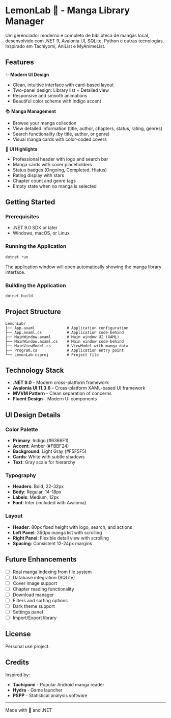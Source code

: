 # LemonLab 🍋 - Manga Library Manager

Um gerenciador moderno e completo de biblioteca de mangás local, desenvolvido com .NET 9, Avalonia UI, SQLite, Python e outras tecnologias. Inspirado em Tachiyomi, AniList e MyAnimeList.

## Features

✨ **Modern UI Design**
- Clean, intuitive interface with card-based layout
- Two-panel design: Library list + Detailed view
- Responsive and smooth animations
- Beautiful color scheme with Indigo accent

📚 **Manga Management**
- Browse your manga collection
- View detailed information (title, author, chapters, status, rating, genres)
- Search functionality (by title, author, or genre)
- Visual manga cards with color-coded covers

🎨 **UI Highlights**
- Professional header with logo and search bar
- Manga cards with cover placeholders
- Status badges (Ongoing, Completed, Hiatus)
- Rating display with stars
- Chapter count and genre tags
- Empty state when no manga is selected

## Getting Started

### Prerequisites
- .NET 9.0 SDK or later
- Windows, macOS, or Linux

### Running the Application

```bash
dotnet run
```

The application window will open automatically showing the manga library interface.

### Building the Application

```bash
dotnet build
```

## Project Structure

```
LemonLab/
├── App.axaml              # Application configuration
├── App.axaml.cs           # Application code-behind
├── MainWindow.axaml       # Main window UI (XAML)
├── MainWindow.axaml.cs    # Main window code-behind
├── MainViewModel.cs       # ViewModel with manga data
├── Program.cs             # Application entry point
└── LemonLab.csproj        # Project file
```

## Technology Stack

- **.NET 9.0** - Modern cross-platform framework
- **Avalonia UI 11.3.6** - Cross-platform XAML-based UI framework
- **MVVM Pattern** - Clean separation of concerns
- **Fluent Design** - Modern UI components

## UI Design Details

### Color Palette
- **Primary**: Indigo (#6366F1)
- **Accent**: Amber (#FBBF24)
- **Background**: Light Gray (#F5F5F5)
- **Cards**: White with subtle shadows
- **Text**: Gray scale for hierarchy

### Typography
- **Headers**: Bold, 22-32px
- **Body**: Regular, 14-18px
- **Labels**: Medium, 12px
- **Font**: Inter (included with Avalonia)

### Layout
- **Header**: 80px fixed height with logo, search, and actions
- **Left Panel**: 350px manga list with scrolling
- **Right Panel**: Flexible detail view with scrolling
- **Spacing**: Consistent 12-24px margins

## Future Enhancements

- [ ] Real manga indexing from file system
- [ ] Database integration (SQLite)
- [ ] Cover image support
- [ ] Chapter reading functionality
- [ ] Download manager
- [ ] Filters and sorting options
- [ ] Dark theme support
- [ ] Settings panel
- [ ] Import/Export library

## License

Personal use project.

## Credits

Inspired by:
- **Tachiyomi** - Popular Android manga reader
- **Hydra** - Game launcher
- **PSPP** - Statistical analysis software

---

Made with 🍋 and .NET

